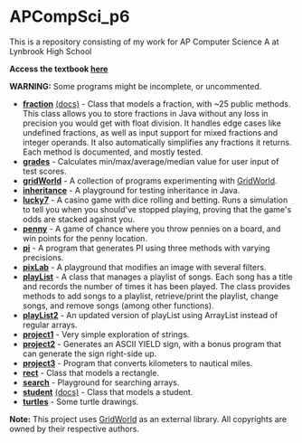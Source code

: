 # APCompSci_p6

This is a repository consisting of my work for AP Computer Science A at Lynbrook High School

**Access the textbook [here](https://github.com/ParadoxFlame/APCompSci_p6/blob/master/Java%20Methods.pdf)**

**WARNING:** Some programs might be incomplete, or uncommented.

- **[fraction](src/apcs/fraction)** [(docs)](https://ap-csa.thatrobot.dev/src/apcs/fraction/doc/apcs/fraction/Fraction.html) - Class that models a fraction, with ~25 public methods. This class allows you to store fractions in Java without any loss in precision you would get with float division. It handles edge cases like undefined fractions, as well as input support for mixed fractions and integer operands. It also automatically simplifies any fractions it returns. Each method is documented, and mostly tested.  
- **[grades](src/apcs/grades)** - Calculates min/max/average/median value for user input of test scores.
- **[gridWorld](src/apcs/gridWorld)** - A collection of programs experimenting with [GridWorld](https://apcentral.collegeboard.org/pdf/gridworld-ap-compscience.pdf?course=ap-computer-science-a).
- **[inheritance](src/apcs/inheritance)** - A playground for testing inheritance in Java.
- **[lucky7](src/apcs/lucky7)** - A casino game with dice rolling and betting. Runs a simulation to tell you when you should've stopped playing, proving that the game's odds are stacked against you.
- **[penny](src/apcs/penny)** - A game of chance where you throw pennies on a board, and win points for the penny location.
- **[pi](src/apcs/pi)** - A program that generates PI using three methods with varying precisions.
- **[pixLab](src/apcs/pixLab)** - A playground that modifies an image with several filters.
- **[playList](src/apcs/playList)** -  A class that manages a playlist of songs. Each song has a title and records the number of times it has been played. The class provides methods to add songs to a playlist, retrieve/print the playlist, change songs, and remove songs (among other functions).
- **[playList2](src/apcs/playList2)** - An updated version of playList using ArrayList instead of regular arrays.
- **[project1](src/apcs/project1)** - Very simple exploration of strings.
- **[project2](src/apcs/project2)** - Generates an ASCII YIELD sign, with a bonus program that can generate the sign right-side up.
- **[project3](src/apcs/project3)** - Program that converts kilometers to nautical miles.
- **[rect](src/apcs/rect)** - Class that models a rectangle.
- **[search](src/apcs/search)** - Playground for searching arrays.
- **[student](src/apcs/student)** [(docs)](https://ap-csa.thatrobot.dev/src/apcs/student/doc/apcs/student/Student.html) - Class that models a student.
- **[turtles](src/apcs/turtles)** - Some turtle drawings.

**Note:**
This project uses [GridWorld](https://apcentral.collegeboard.org/pdf/gridworld-ap-compscience.pdf?course=ap-computer-science-a) as an external library. All copyrights are owned by their respective authors.

